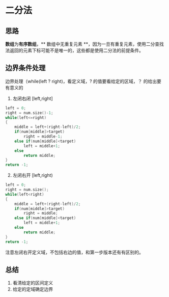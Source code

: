 # 二分法
## 思路
 **数组**为**有序数组**，** 数组中无重复元素 **，因为一旦有重复元素，使用二分查找法返回的元素下标可能不是唯一的，这些都是使用二分法的前提条件。

## 边界条件处理
边界处理（while(left ? right)，看定义域，? 的值要看给定的区域，？ 的给出要有意义的
1. 左闭右闭 [left,right]<br>
```C++
left = 0;
right = num.size()-1;
while(left<=right)
{
    middle = left+(right-left)/2;
    if(num[middle]>target)
        right = middle-1;
    else if(num[middle]<target)
        left = middle+1;
    else
        return middle;
}
return -1;
```
2. 左闭右开 [left,right)<br>
``` C++
left = 0;
right = num.size();
while(left<right)
{
    middle = left+(right-left)/2;
    if(num[middle]>target)
        right = middle;
    else if(num[middle]<target)
        left = middle+1;
    else
        return middle;
}
return -1;
``` 
注意左闭右开定义域，不包括右边的值，和第一步版本还有有区别的。

## 总结
1. 看清给定的区间定义
2. 给定的定域确定边界